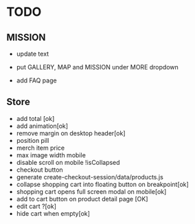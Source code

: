 # TODO

## MISSION
- update text

- put GALLERY, MAP and MISSION under MORE dropdown
- add FAQ page


## Store 

- add total [ok]
- add animation[ok]
- remove margin on desktop header[ok]
- position pill
- merch item price
- max image width mobile
- disable scroll on mobile !isCollapsed
- checkout button
- generate create-checkout-session/data/products.js
- collapse shopping cart into floating button on breakpoint[ok]
- shopping cart opens full screen modal on mobile[ok]
- add to cart button on product detail page [OK]
- edit cart ?[ok]
- hide cart when empty[ok]